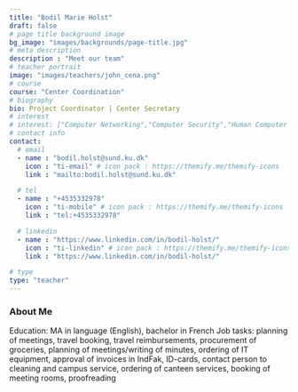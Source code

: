 ```yaml
---
title: "Bodil Marie Holst"
draft: false
# page title background image
bg_image: "images/backgrounds/page-title.jpg"
# meta description
description : "Meet our team"
# teacher portrait
image: "images/teachers/john_cena.png"
# course
course: "Center Coordination"
# biography
bio: Project Coordinator | Center Secretary
# interest
# interest: ["Computer Networking","Computer Security","Human Computer Interfacing"]
# contact info
contact:
  # email
  - name : "bodil.holst@sund.ku.dk"
    icon : "ti-email" # icon pack : https://themify.me/themify-icons
    link : "mailto:bodil.holst@sund.ku.dk"

  # tel
  - name : "+4535332978"
    icon : "ti-mobile" # icon pack : https://themify.me/themify-icons
    link : "tel:+4535332978"

  # linkedin
  - name : "https://www.linkedin.com/in/bodil-holst/"
    icon : "ti-linkedin" # icon pack : https://themify.me/themify-icons
    link : "https://www.linkedin.com/in/bodil-holst/"

# type
type: "teacher"
---
```


### About Me

Education: MA in language (English), bachelor in French
Job tasks: planning of meetings, travel booking, travel reimbursements, procurement of groceries, planning of meetings/writing of minutes, ordering of IT equipment, approval of invoices in IndFak, ID-cards, contact person to cleaning and campus service, ordering of canteen services, booking of meeting rooms, proofreading